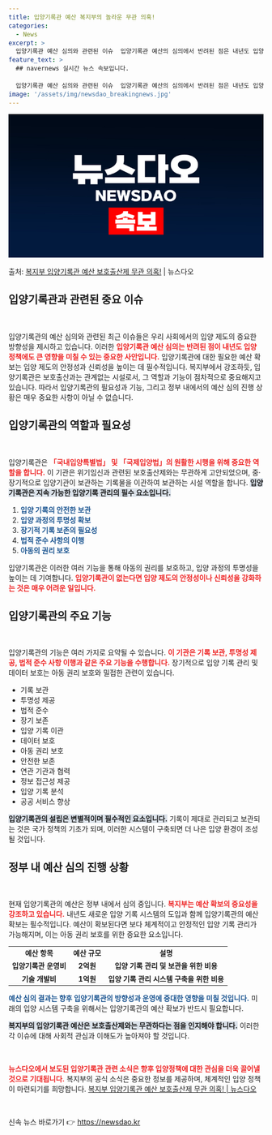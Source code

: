 ```yaml
---
title: 입양기록관 예산 복지부의 놀라운 무관 의혹!
categories:
  - News
excerpt: >
  입양기록관 예산 심의와 관련된 이슈  입양기록관 예산의 심의에서 반려된 점은 내년도 입양 정책에도 큰 영향을…
feature_text: >
  ## navernews 실시간 뉴스 속보입니다.

  입양기록관 예산 심의와 관련된 이슈  입양기록관 예산의 심의에서 반려된 점은 내년도 입양 정책에도 큰 영향을…
image: '/assets/img/newsdao_breakingnews.jpg'
---
```


![뉴스다오 속보](/assets/img/newsdao_breakingnews.jpg)

<p>출처: <a href="https://newsdao.kr/4920" rel="dofollow">복지부 입양기록관 예산 보호출산제 무관 의혹!</a> | 뉴스다오</p>

<h2 data-ke-size="size26">입양기록관과 관련된 중요 이슈</h2>

<p data-ke-size="size16">&nbsp;</p>

입양기록관의 예산 심의와 관련된 최근 이슈들은 우리 사회에서의 입양 제도의 중요한 방향성을 제시하고 있습니다. 이러한 <b><span style="color: #ee2323;">입양기록관 예산 심의는 반려된 점이 내년도 입양 정책에도 큰 영향을 미칠 수 있는 중요한 사안입니다.</span></b> 입양기록관에 대한 필요한 예산 확보는 입양 제도의 안정성과 신뢰성을 높이는 데 필수적입니다. 복지부에서 강조하듯, 입양기록관은 보호출산과는 관계없는 시설로서, 그 역할과 기능이 점차적으로 중요해지고 있습니다. 따라서 입양기록관의 필요성과 기능, 그리고 정부 내에서의 예산 심의 진행 상황은 매우 중요한 사항이 아닐 수 없습니다.

<h2 data-ke-size="size26">입양기록관의 역할과 필요성</h2>

<p data-ke-size="size16">&nbsp;</p>

입양기록관은 <b><span style="color: #ee2323;">「국내입양특별법」 및 「국제입양법」의 원활한 시행을 위해 중요한 역할을 합니다.</span></b> 이 기관은 위기임신과 관련된 보호출산제와는 무관하게 고안되었으며, 중·장기적으로 입양기관이 보관하는 기록물을 이관하여 보관하는 시설 역할을 합니다. <b><span style="background-color: #21538527;">입양기록관은 지속 가능한 입양기록 관리의 필수 요소입니다.</span></b> 

1. <b><span style="color: #1a5490;">입양 기록의 안전한 보관</span></b>
2. <b><span style="color: #1a5490;">입양 과정의 투명성 확보</span></b>
3. <b><span style="color: #1a5490;">장기적 기록 보존의 필요성</span></b>
4. <b><span style="color: #1a5490;">법적 준수 사항의 이행</span></b>
5. <b><span style="color: #1a5490;">아동의 권리 보호</span></b>

입양기록관은 이러한 여러 기능을 통해 아동의 권리를 보호하고, 입양 과정의 투명성을 높이는 데 기여합니다. <b><span style="color: #ee2323;">입양기록관이 없는다면 입양 제도의 안정성이나 신뢰성을 강화하는 것은 매우 어려운 일입니다.</span></b>

<h2 data-ke-size="size26">입양기록관의 주요 기능</h2>

<p data-ke-size="size16">&nbsp;</p>

입양기록관의 기능은 여러 가지로 요약될 수 있습니다. <b><span style="color: #ee2323;">이 기관은 기록 보관, 투명성 제공, 법적 준수 사항 이행과 같은 주요 기능을 수행합니다.</span></b> 장기적으로 입양 기록 관리 및 데이터 보호는 아동 권리 보호와 밀접한 관련이 있습니다. 

<ul>
    <li>기록 보관</li>
    <li>투명성 제공</li>
    <li>법적 준수</li>
    <li>장기 보존</li>
    <li>입양 기록 이관</li>
    <li>데이터 보호</li>
    <li>아동 권리 보호</li>
    <li>안전한 보존</li>
    <li>연관 기관과 협력</li>
    <li>정보 접근성 제공</li>
    <li>입양 기록 분석</li>
    <li>공공 서비스 향상</li>
</ul>

<b><span style="background-color: #21538527;">입양기록관의 설립은 변별적이며 필수적인 요소입니다.</span></b> 기록이 제대로 관리되고 보관되는 것은 국가 정책의 기초가 되며, 이러한 시스템이 구축되면 더 나은 입양 환경이 조성될 것입니다.

<h2 data-ke-size="size26">정부 내 예산 심의 진행 상황</h2>

<p data-ke-size="size16">&nbsp;</p>

현재 입양기록관의 예산은 정부 내에서 심의 중입니다. <b><span style="color: #ee2323;">복지부는 예산 확보의 중요성을 강조하고 있습니다.</span></b> 내년도 새로운 입양 기록 시스템의 도입과 함께 입양기록관의 예산 확보는 필수적입니다. 예산이 확보된다면 보다 체계적이고 안정적인 입양 기록 관리가 가능해지며, 이는 아동 권리 보호를 위한 중요한 요소입니다. 

<table style="width: 100%; border-collapse: collapse;">
    <tr>
        <td style="text-align: center; height: 17px;"><b>예산 항목</b></td>
        <td style="text-align: center; height: 17px;"><b>예산 규모</b></td>
        <td style="text-align: center; height: 17px;"><b>설명</b></td>
    </tr>
    <tr>
        <td style="text-align: center; height: 17px;"><b>입양기록관 운영비</b></td>
        <td style="text-align: center; height: 17px;"><b>2억원</b></td>
        <td style="text-align: center; height: 17px;"><b>입양 기록 관리 및 보관을 위한 비용</b></td>
    </tr>
    <tr>
        <td style="text-align: center; height: 17px;"><b>기술 개발비</b></td>
        <td style="text-align: center; height: 17px;"><b>1억원</b></td>
        <td style="text-align: center; height: 17px;"><b>입양 기록 관리 시스템 구축을 위한 비용</b></td>
    </tr>
</table>

<b><span style="color: #1a5490;">예산 심의 결과는 향후 입양기록관의 방향성과 운영에 중대한 영향을 미칠 것입니다.</span></b> 미래의 입양 시스템 구축을 위해서는 입양기록관의 예산 확보가 반드시 필요합니다. 

<b><span style="background-color: #21538527;">복지부의 입양기록관 예산은 보호출산제와는 무관하다는 점을 인지해야 합니다.</span></b> 이러한 각 이슈에 대해 사회적 관심과 이해도가 높아져야 할 것입니다. 

<p data-ke-size="size16">&nbsp;</p>

<b><span style="color: #ee2323;">뉴스다오에서 보도된 입양기록관 관련 소식은 향후 입양정책에 대한 관심을 더욱 끌어낼 것으로 기대됩니다.</span></b> 복지부의 공식 소식은 중요한 정보를 제공하며, 체계적인 입양 정책이 마련되기를 희망합니다. <a href="https://newsdao.kr/4920">복지부 입양기록관 예산 보호출산제 무관 의혹! | 뉴스다오</a> 

<p data-ke-size="size16">&nbsp;</p> 

신속 뉴스 바로가기 👉 <a href="https://newsdao.kr" rel="dofollow">https://newsdao.kr</a>


